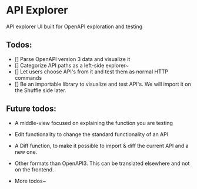 # API Explorer
API explorer UI built for OpenAPI exploration and testing

## Todos:

- [] Parse OpenAPI version 3 data and visualize it
- [] Categorize API paths as a left-side explorer~
- [] Let users choose API's from it and test them as normal HTTP commands
- [] Be an importable library to visualize and test API's. We will import it on the Shuffle side later.

## Future todos:

- A middle-view focused on explaining the function you are testing
- Edit functionality to change the standard functionality of an API
- A Diff function, to make it possible to import & diff the current API and a new one.
- Other formats than OpenAPI3. This can be translated elsewhere and not on the frontend.

- More todos~
